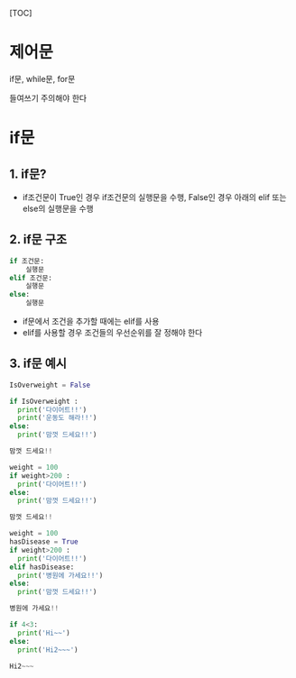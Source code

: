 [TOC]



# 제어문

if문, while문, for문

들여쓰기 주의해야 한다

# if문

## 1. if문?

- if조건문이 True인 경우 if조건문의 실행문을 수행, False인 경우 아래의 elif 또는 else의 실행문을 수행

## 2. if문 구조

```python
if 조건문:
	실행문
elif 조건문:
	실행문
else:
	실행문
```

- if문에서 조건을 추가할 때에는 elif를 사용
- elif를 사용할 경우 조건들의 우선순위를 잘 정해야 한다

## 3. if문 예시

```python
IsOverweight = False

if IsOverweight :
  print('다이어트!!')
  print('운동도 해라!!')
else:
  print('맘껏 드세요!!')

맘껏 드세요!!
```

```python
weight = 100
if weight>200 :
  print('다이어트!!')
else:
  print('맘껏 드세요!!')

맘껏 드세요!!
```

```python
weight = 100
hasDisease = True
if weight>200 :
  print('다이어트!!')
elif hasDisease:
  print('병원에 가세요!!')
else:
  print('맘껏 드세요!!')

병원에 가세요!!
```

```python
if 4<3:
  print('Hi~~')
else:
  print('Hi2~~~')
  
Hi2~~~
```

